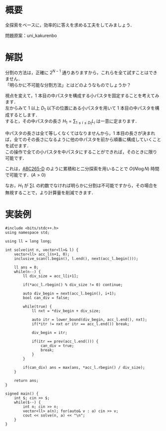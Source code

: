 # 概要
全探索をベースに，効率的に答えを求める工夫をしてみましょう．

問題原案：uni_kakurenbo

# 解説
分割の方法は，正確に $2^{N-1}$ 通りありますから，これらを全て試すことはできません．  
「明らかに不可能な分割方法」とはどのようなものでしょうか？

視点を変えて，$1$ 本目の中パスタを構成する小パスタを固定することを考えてみます．  
左からみて $1$ 以上 $D_1$ 以下の位置にある小パスタを用いて $1$ 本目の中パスタを構成するとします．  
すると，その中パスタの長さ $H_1 = \displaystyle \sum_{1 \leq i \leq D_1} L_i$ は一意に定まります．  

中パスタの長さは全て等しくなくてはなりませんから，$1$ 本目の長さが決まれば，全てのその長さになるように他の中パスタを前から順番に構成していくことを試せます．  
この操作で全ての小パスタを中パスタにすることができれば，そのときに限り可能です．

これは，[ABC265-D](https://atcoder.jp/contests/abc265/tasks/abc265_d) のように累積和と二分探索を用いることで $O(N \log N)$ 時間で可能です．$(A > 0)$

なお，$H_1$ が $\sum L$ の約数でなければ明らかに分割は不可能ですから，その場合を無視することで，より計算量を削減できます．


# 実装例
```cpp:C++
#include <bits/stdc++.h>
using namespace std;

using ll = long long;

int solve(int n, vector<ll>& l) {
    vector<ll> acc_l(n+1, 0);
    inclusive_scan(l.begin(), l.end(), next(acc_l.begin()));

    ll ans = 0;
    while(n--) {
        ll div_size = acc_l[i+1];

        if(*acc_l.rbegin() % div_size != 0) continue;

        auto div_begin = next(acc_l.begin(), i+1);
        bool can_div = false;

        while(true) {
            ll nxt = *div_begin + div_size;

            auto itr = lower_bound(div_begin, acc_l.end(), nxt);
            if(*itr != nxt or itr == acc_l.end()) break;

            div_begin = itr;

            if(itr == prev(acc_l.end())) {
                can_div = true;
                break;
            }
        }

        if(can_div) ans = max(ans, *acc_l.rbegin() / div_size);
    }

    return ans;
}

signed main() {
    int $; cin >> $;
    while($--) {
        int n; cin >> n;
        vector<ll> a(n); for(auto& v : a) cin >> v;
        cout << solve(n, a) << "\n";
    }
}

```
